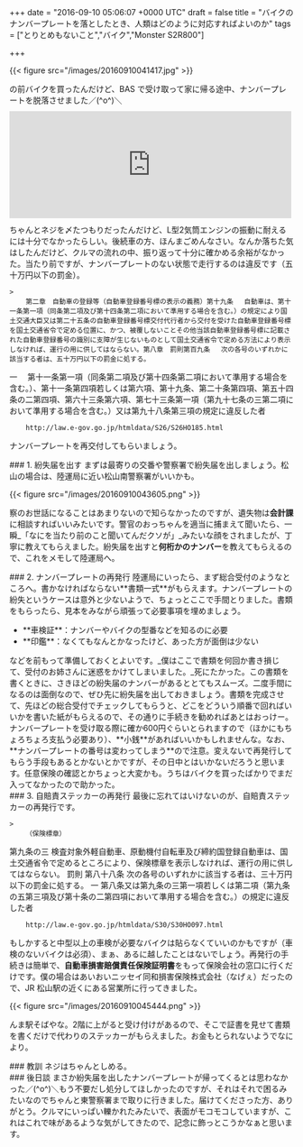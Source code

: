 
+++
date = "2016-09-10 05:06:07 +0000 UTC"
draft = false
title = "バイクのナンバープレートを落としたとき、人類はどのように対応すればよいのか"
tags = ["とりとめもないこと","バイク","Monster S2R800"]

+++


{{< figure src="/images/20160910041417.jpg"  >}}

の前バイクを買ったんだけど、BAS で受け取って家に帰る途中、ナンバープレートを脱落させました／(^o^)＼<iframe src="https://hatenablog-parts.com/embed?url=https%3A%2F%2Fblog.daruyanagi.jp%2Fentry%2F2016%2F08%2F26%2F163559" title="Monster S2R 800：新しい（古いけど）バイクを買った - だるろぐ" class="embed-card embed-blogcard" scrolling="no" frameborder="0" style="display: block; width: 100%; height: 190px; max-width: 500px; margin: 10px 0px;"></iframe>ちゃんとネジを〆たつもりだったんだけど、L型2気筒エンジンの振動に耐えるには十分でなかったらしい。後続車の方、ほんまごめんなさい。なんか落ちた気はしたんだけど、クルマの流れの中、振り返って十分に確かめる余裕がなかった。当たり前ですが、ナンバープレートのない状態で走行するのは違反です（五十万円以下の罰金）。

    >
        第二章　自動車の登録等（自動車登録番号標の表示の義務）第十九条 　自動車は、第十一条第一項（同条第二項及び第十四条第二項において準用する場合を含む。）の規定により国土交通大臣又は第二十五条の自動車登録番号標交付代行者から交付を受けた自動車登録番号標を国土交通省令で定める位置に、かつ、被覆しないことその他当該自動車登録番号標に記載された自動車登録番号の識別に支障が生じないものとして国土交通省令で定める方法により表示しなければ、運行の用に供してはならない。第八章　罰則第百九条 　次の各号のいずれかに該当する者は、五十万円以下の罰金に処する。
一 　第十一条第一項（同条第二項及び第十四条第二項において準用する場合を含む。）、第十一条第四項若しくは第六項、第十九条、第二十条第四項、第五十四条の二第四項、第六十三条第六項、第七十三条第一項（第九十七条の三第二項において準用する場合を含む。）又は第九十八条第三項の規定に違反した者

        http://law.e-gov.go.jp/htmldata/S26/S26HO185.html
    
ナンバープレートを再交付してもらいましょう。

<div class="section">
    ### 1. 紛失届を出す
    まずは最寄りの交番や警察署で紛失届を出しましょう。松山の場合は、陸運局に近い松山南警察署がいいかも。

{{< figure src="/images/20160910043605.png"  >}}

察のお世話になることはあまりないので知らなかったのですが、遺失物は**会計課**に相談すればいいみたいです。警官のおっちゃんを適当に捕まえて聞いたら、一瞬_「なにを当たり前のこと聞いてんだクソが」_みたいな顔をされましたが、丁寧に教えてもらえました。紛失届を出すと**何桁かのナンバー**を教えてもらえるので、これをメモして陸運局へ。

</div>
<div class="section">
    ### 2. ナンバープレートの再発行
    陸運局にいったら、まず総合受付のようなところへ。書かなければならない**書類一式**がもらえます。ナンバープレートの紛失というケースは意外と少ないようで、ちょっとここで手間とりました。書類をもらったら、見本をみながら頑張って必要事項を埋めましょう。

<ul>
<li>**車検証**：ナンバーやバイクの型番などを知るのに必要</li>
<li>**印鑑**：なくてもなんとかなったけど、あった方が面倒は少ない</li>
</ul>などを前もって準備しておくとよいです。_僕はここで書類を何回か書き損じて、受付のお姉さんに迷惑をかけてしまいました。_死にたかった。この書類を書くときに、さきほどの紛失届のナンバーがあるととてもスムーズ。二度手間になるのは面倒なので、ぜひ先に紛失届を出しておきましょう。書類を完成させて、先ほどの総合受付でチェックしてもらうと、どこをどういう順番で回ればいいかを書いた紙がもらえるので、その通りに手続きを勧めればあとはおっけー。ナンバープレートを受け取る際に確か600円ぐらいとられますので（ほかにもちょろちょろ支払う必要あり）、**小銭**があればいいかもしれませんな。なお、**ナンバープレートの番号は変わってしまう**ので注意。変えないで再発行してもらう手段もあるとかないとかですが、その日中とはいかないだろうと思います。任意保険の確認とかちょっと大変かも。うちはバイクを買ったばかりでまだ入ってなかったので助かった。

</div>
<div class="section">
    ### 3. 自賠責ステッカーの再発行
    最後に忘れてはいけないのが、自賠責ステッカーの再発行です。

    >
        （保険標章）
第九条の三 検査対象外軽自動車、原動機付自転車及び締約国登録自動車は、国土交通省令で定めるところにより、保険標章を表示しなければ、運行の用に供してはならない。 罰則
第八十八条 次の各号のいずれかに該当する者は、三十万円以下の罰金に処する。 
一 第八条又は第九条の三第一項若しくは第二項（第九条の五第三項及び第十条の二第四項において準用する場合を含む。）の規定に違反した者

        http://law.e-gov.go.jp/htmldata/S30/S30HO097.html
    
もしかすると中型以上の車検が必要なバイクは貼らなくていいのかもですが（車検のないバイクは必須）、まぁ、あるに越したことはないでしょう。再発行の手続きは簡単で、**自動車損害賠償責任保険証明書**をもって保険会社の窓口に行くだけです。僕の場合はあいおいニッセイ同和損害保険株式会社（なげぇ）だったので、JR 松山駅の近くにある営業所に行ってきました。

{{< figure src="/images/20160910045444.png"  >}}

んま駅そばやな。2階に上がると受け付けがあるので、そこで証書を見せて書類を書くだけで代わりのステッカーがもらえました。お金もとられないようでなにより。

</div>
<div class="section">
    ### 教訓
    ネジはちゃんとしめる。

</div>
<div class="section">
    ### 後日談
    まさか紛失届を出したナンバープレートが帰ってくるとは思わなかった／(^o^)＼もう不要だし処分してほしかったのですが、それはそれで困るみたいなのでちゃんと東警察署まで取りに行きました。届けてくださった方、ありがとう。クルマにいっぱい轢かれたみたいで、表面がモコモコしていますが、これはこれで味があるような気がしてきたので、記念に飾っとこうかなぁと思います。

</div>

